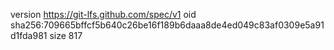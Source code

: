 version https://git-lfs.github.com/spec/v1
oid sha256:709665bffcf5b640c26be16f189b6daaa8de4ed049c83af0309e5a91d1fda981
size 817

